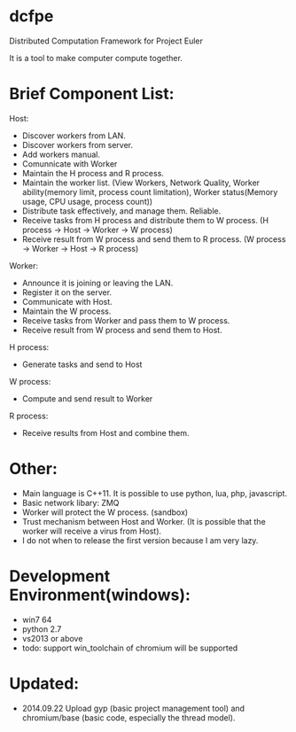 dcfpe
=====

Distributed Computation Framework for Project Euler

It is a tool to make computer compute together.


Brief Component List:
====================

Host:
* Discover workers from LAN.
* Discover workers from server. 
* Add workers manual.
* Comunnicate with Worker
* Maintain the H process and R process.
* Maintain the worker list. (View Workers, Network Quality, Worker ability(memory limit, process count limitation), Worker status(Memory usage, CPU usage, process count))
* Distribute task effectively, and manage them. Reliable.
* Receive tasks from H process and distribute them to W process. (H process -> Host -> Worker -> W process)
* Receive result from W process and send them to R process. (W process -> Worker -> Host -> R process)

Worker:
* Announce it is joining or leaving the LAN.
* Register it on the server.
* Communicate with Host.
* Maintain the W process.
* Receive tasks from Worker and pass them to W process.
* Receive result from W process and send them to Host.

H process:
* Generate tasks and send to Host

W process:
* Compute and send result to Worker

R process:
* Receive results from Host and combine them.

Other:
======

* Main language is C++11. It is possible to use python, lua, php, javascript.
* Basic network libary: ZMQ
* Worker will protect the W process. (sandbox)
* Trust mechanism between Host and Worker. (It is possible that the worker will receive a virus from Host).
* I do not when to release the first version because I am very lazy.

Development Environment(windows):
======
* win7 64
* python 2.7
* vs2013 or above
* todo: support win_toolchain of chromium will be supported


Updated:
========
* 2014.09.22 Upload gyp (basic project management tool) and chromium/base (basic code, especially the thread model).
